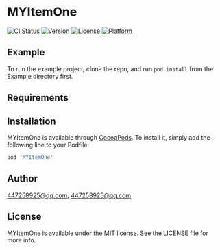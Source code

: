 # MYItemOne

[![CI Status](https://img.shields.io/travis/447258925@qq.com/MYItemOne.svg?style=flat)](https://travis-ci.org/447258925@qq.com/MYItemOne)
[![Version](https://img.shields.io/cocoapods/v/MYItemOne.svg?style=flat)](https://cocoapods.org/pods/MYItemOne)
[![License](https://img.shields.io/cocoapods/l/MYItemOne.svg?style=flat)](https://cocoapods.org/pods/MYItemOne)
[![Platform](https://img.shields.io/cocoapods/p/MYItemOne.svg?style=flat)](https://cocoapods.org/pods/MYItemOne)

## Example

To run the example project, clone the repo, and run `pod install` from the Example directory first.

## Requirements

## Installation

MYItemOne is available through [CocoaPods](https://cocoapods.org). To install
it, simply add the following line to your Podfile:

```ruby
pod 'MYItemOne'
```

## Author

447258925@qq.com, 447258925@qq.com

## License

MYItemOne is available under the MIT license. See the LICENSE file for more info.

